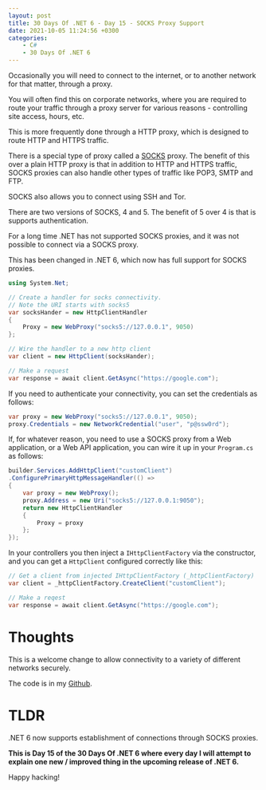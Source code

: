 ```yaml
---
layout: post
title: 30 Days Of .NET 6 - Day 15 - SOCKS Proxy Support
date: 2021-10-05 11:24:56 +0300
categories:
    - C#
    - 30 Days Of .NET 6
---
```

Occasionally you will need to connect to the internet, or to another network for that matter, through a proxy.

You will often find this on corporate networks, where you are required to route your traffic through a proxy server for various reasons - controlling site access, hours, etc.

This is more frequently done through a HTTP proxy, which is designed to route HTTP and HTTPS traffic.

There is a special type of proxy called a [SOCKS](https://en.wikipedia.org/wiki/SOCKS) proxy. The benefit of this over a plain HTTP proxy is that in addition to HTTP and HTTPS traffic, SOCKS proxies can also handle other types of traffic like POP3, SMTP and FTP.

SOCKS also allows you to connect using SSH and Tor.

There are two versions of SOCKS, 4 and 5. The benefit of 5 over 4 is that is supports authentication.

For a long time .NET has not supported SOCKS proxies, and it was not possible to connect via a SOCKS proxy.

This has been changed in .NET 6, which now has full support for SOCKS proxies.

```csharp
using System.Net;

// Create a handler for socks connectivity.
// Note the URI starts with socks5
var socksHander = new HttpClientHandler
{
    Proxy = new WebProxy("socks5://127.0.0.1", 9050)
};

// Wire the handler to a new http client
var client = new HttpClient(socksHander);

// Make a request
var response = await client.GetAsync("https://google.com");
```

If you need to authenticate your connectivity, you can set the credentials as follows:

```csharp
var proxy = new WebProxy("socks5://127.0.0.1", 9050);
proxy.Credentials = new NetworkCredential("user", "p@ssw0rd");
```

If, for whatever reason, you need to use a SOCKS proxy from a Web application, or a Web API application, you can wire it up in your `Program.cs` as follows:

```csharp
builder.Services.AddHttpClient("customClient")
.ConfigurePrimaryHttpMessageHandler(() => 
{
    var proxy = new WebProxy();
    proxy.Address = new Uri("socks5://127.0.0.1:9050");
    return new HttpClientHandler
    {
        Proxy = proxy
    };
});
```

In your controllers you then inject a `IHttpClientFactory` via the constructor, and you can get a `HttpClient` configured correctly like this:

```csharp
// Get a client from injected IHttpClientFactory (_httpClientFactory)
var client = _httpClientFactory.CreateClient("customClient");

// Make a reqest
var response = await client.GetAsync("https://google.com");
```

# Thoughts

This is a welcome change to allow connectivity to a variety of different networks securely.

The code is in my [Github](https://github.com/conradakunga/BlogCode/tree/master/2021-10-05%20-%2030%20Days%20Of%20.NET%206%20-%20Day%2015%20-%20SOCKS%20Proxy).

# TLDR

.NET 6 now supports establishment of connections through SOCKS proxies.

**This is Day 15 of the 30 Days Of .NET 6 where every day I will attempt to explain one new / improved thing in the upcoming release of .NET 6.**

Happy hacking!